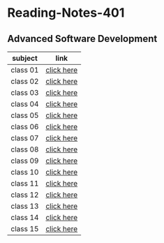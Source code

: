 # Reading-Notes-401
## Advanced Software Development


|  subject |  link   |
| ---------|---------|
| class 01 | [click here]()|
| class 02 | [click here](https://mahmoud-alzoubi95.github.io/Reading-Notes-401/class02)|
| class 03 | [click here](https://mahmoud-alzoubi95.github.io/Reading-Notes-401/class03)|
| class 04 | [click here](https://mahmoud-alzoubi95.github.io/Reading-Notes-401/class04)|
| class 05 | [click here]()|
| class 06 | [click here]()|
| class 07 | [click here](https://github.com/Mahmoud-alzoubi95/Reading-Notes-401/blob/main/class07.md)|
| class 08 | [click here](https://github.com/Mahmoud-alzoubi95/Reading-Notes-401/blob/main/class08.md)|
| class 09 | [click here]()|
| class 10 | [click here]()|
| class 11 | [click here](https://github.com/Mahmoud-alzoubi95/Reading-Notes-401/blob/main/class11.md)|
| class 12 | [click here](https://github.com/Mahmoud-alzoubi95/Reading-Notes-401/blob/main/class12.md)|
| class 13 | [click here]()|
| class 14 | [click here]()|
| class 15 | [click here]()|

